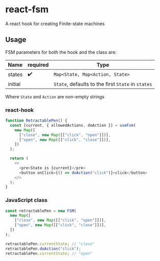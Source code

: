 # react-fsm

A react hook for creating Finite-state machines

## Usage

FSM parameters for both the hook and the class are:

| Name    | required | Type                                               |
| ------- | -------- | -------------------------------------------------- |
| states  | ✔️       | `Map<State, Map<Action, State>`                    |
| initial |          | `State`, defaults to the first `State` in `states` |

Where `State` and `Action` are non-empty strings

### react-hook

```javascript
function RetractablePen() {
  const [current, { allowedActions, doAction }] = useFsm(
    new Map([
      ["close", new Map([["click", "open"]])],
      ["open", new Map([["click", "close"]])],
    ])
  );

  return (
    <>
      <pre>State is {current}</pre>
      <button onClick={() => doAction("click")}>click</button>
    </>
  );
}
```

### JavaScript class

```javascript
const retractablePen = new FSM(
  new Map([
    ["close", new Map([["click", "open"]])],
    ["open", new Map([["click", "close"]])],
  ])
);

retractablePen.currentState; // "close"
retractablePen.doAction("click");
retractablePen.currentState; // "open"
```

